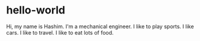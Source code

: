 # hello-world
Hi, my name is Hashim. I'm a mechanical engineer. I like to play sports. I like cars. I like to travel. I like to eat lots of food. 

